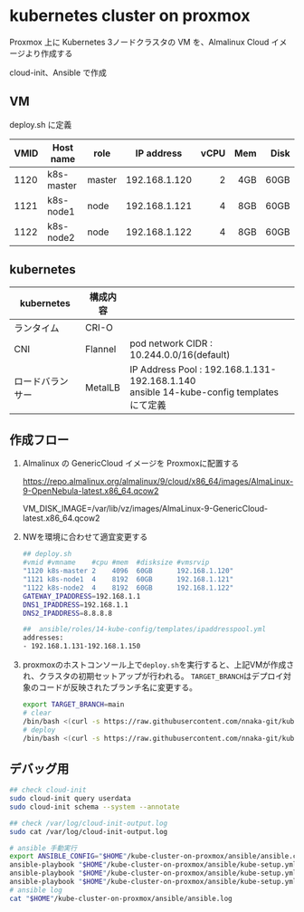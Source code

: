 # kubernetes cluster on proxmox

Proxmox 上に Kubernetes 3ノードクラスタの VM を、Almalinux Cloud イメージより作成する

cloud-init、Ansible で作成

## VM

deploy.sh に定義

|VMID|Host name|role|IP address|vCPU|Mem|Disk|
|---|---|---|:---:|---:|---:|---:|
|1120|k8s-master|master|192.168.1.120|2|4GB|60GB|
|1121|k8s-node1|node|192.168.1.121|4|8GB|60GB|
|1122|k8s-node2|node|192.168.1.122|4|8GB|60GB|

## kubernetes
|kubernetes |構成内容||
|---|---|---|
|ランタイム|CRI-O||
|CNI|Flannel|pod network CIDR : 10.244.0.0/16(default) |
|ロードバランサー|MetalLB| IP Address Pool : 192.168.1.131-192.168.1.140<br>ansible 14-kube-config templates にて定義|


## 作成フロー

 1. Almalinux の GenericCloud イメージを Proxmoxに配置する

 	https://repo.almalinux.org/almalinux/9/cloud/x86_64/images/AlmaLinux-9-OpenNebula-latest.x86_64.qcow2

 	VM_DISK_IMAGE=/var/lib/vz/images/AlmaLinux-9-GenericCloud-latest.x86_64.qcow2

 1. NWを環境に合わせて適宜変更する
	```sh
	## deploy.sh
	#vmid #vmname    #cpu #mem  #disksize #vmsrvip    
	"1120 k8s-master 2    4096  60GB      192.168.1.120"
	"1121 k8s-node1  4    8192  60GB      192.168.1.121"
	"1122 k8s-node2  4    8192  60GB      192.168.1.122"
	GATEWAY_IPADDRESS=192.168.1.1
	DNS1_IPADDRESS=192.168.1.1
	DNS2_IPADDRESS=8.8.8.8

	##  ansible/roles/14-kube-config/templates/ipaddresspool.yml
	addresses:
	- 192.168.1.131-192.168.1.150
	```
 1. proxmoxのホストコンソール上で`deploy.sh`を実行すると、上記VMが作成され、クラスタの初期セットアップが行われる。
	 `TARGET_BRANCH`はデプロイ対象のコードが反映されたブランチ名に変更する。
	```sh
	export TARGET_BRANCH=main
	# clear
	/bin/bash <(curl -s https://raw.githubusercontent.com/nnaka-git/kube-cluster-on-proxmox/${TARGET_BRANCH}/clear.sh) ${TARGET_BRANCH}
	# deploy
	/bin/bash <(curl -s https://raw.githubusercontent.com/nnaka-git/kube-cluster-on-proxmox/${TARGET_BRANCH}/deploy.sh) ${TARGET_BRANCH}
	```

## デバッグ用

```sh
## check cloud-init 
sudo cloud-init query userdata
sudo cloud-init schema --system --annotate

## check /var/log/cloud-init-output.log
sudo cat /var/log/cloud-init-output.log

# ansible 手動実行
export ANSIBLE_CONFIG="$HOME"/kube-cluster-on-proxmox/ansible/ansible.cfg
ansible-playbook "$HOME"/kube-cluster-on-proxmox/ansible/kube-setup.yml --syntax-check
ansible-playbook "$HOME"/kube-cluster-on-proxmox/ansible/kube-setup.yml --list-tasks
ansible-playbook "$HOME"/kube-cluster-on-proxmox/ansible/kube-setup.yml --vvv
# ansible log
cat "$HOME"/kube-cluster-on-proxmox/ansible/ansible.log
```
